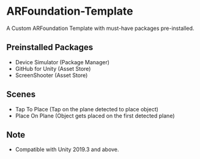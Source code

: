 # ARFoundation-Template
A Custom ARFoundation Template with must-have packages pre-installed.

## Preinstalled Packages
- Device Simulator (Package Manager)
- GitHub for Unity (Asset Store)
- ScreenShooter (Asset Store)

## Scenes
- Tap To Place (Tap on the plane detected to place object)
- Place On Plane (Object gets placed on the first detected plane)

## Note
- Compatible with Unity 2019.3 and above.
